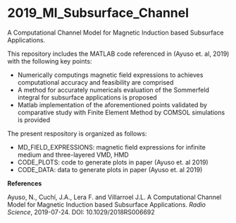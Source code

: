 # 2019_MI_Subsurface_Channel
A Computational Channel Model for Magnetic Induction based Subsurface Applications. 

This repository includes the MATLAB code referenced in (Ayuso et. al, 2019) with the following key points:
* Numerically computings magnetic field expressions to achieves computational accuracy and feasibility are comprised
* A method for accurately numericals evaluation of the Sommerfeld integral for subsurface applications is proposed
* Matlab implementation of the aforementioned points validated by comparative study with Finite Element Method by COMSOL simulations is provided

The present respository is organized as follows:

* MD_FIELD_EXPRESSIONS: magnetic field expressions for infinite medium and three-layered VMD, HMD
* CODE_PLOTS: code to generate plots in paper (Ayuso et. al 2019)
* CODE_DATA: data to generate plots in paper (Ayuso et. al 2019)

**References**

Ayuso, N., Cuchí, J.A., Lera F. and Villarroel J.L. A Computational Channel Model for Magnetic Induction based Subsurface Applications. *Radio Science*, 2019-07-24. DOI: 10.1029/2018RS006692
